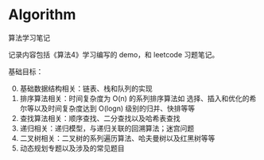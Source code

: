 # Algorithm
算法学习笔记

记录内容包括《算法4》学习编写的 demo，和 leetcode 习题笔记。

基础目标：

0. 基础数据结构相关：链表、栈和队列的实现
1. 排序算法相关：时间复杂度为 O(n) 的系列排序算法如 选择、插入和优化的希尔等以及时间复杂度达到 O(logn) 级别的归并、快排等等
3. 查找算法相关：顺序查找、二分查找以及哈希表查找
4. 递归相关：递归模型，与递归关联的回溯算法；迷宫问题
5. 二叉树相关：二叉树的系列遍历算法、哈夫曼树以及红黑树等等
6. 动态规划专题以及涉及的常见题目
